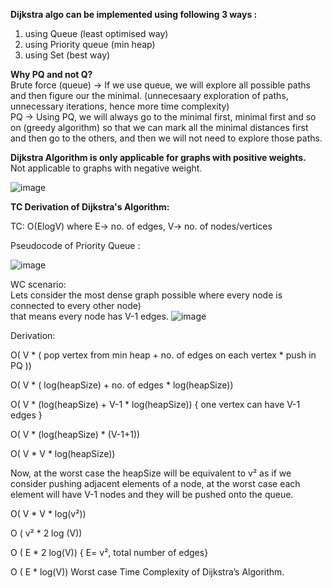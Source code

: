 **Dijkstra algo can be implemented using following 3 ways :**   
1. using Queue (least optimised way)  
2. using Priority queue (min heap)  
3. using Set (best way)  
  
**Why PQ and not Q?**   
Brute force (queue) -> If we use queue, we will explore all possible paths and then figure our the minimal. (unnecesaary exploration of paths, unnecessary iterations, hence more time complexity)   
PQ -> Using PQ, we will always go to the minimal first, minimal first and so on (greedy algorithm) so that we can mark all the minimal distances first and then go to the others, and then we will not need to explore those paths.

  
  
**Dijkstra Algorithm is only applicable for graphs with positive weights.**  
Not applicable to graphs with negative weight.  
  
![image](https://github.com/user-attachments/assets/e5fb57ce-8587-4ca7-b838-234b3e2ba0ba)    


    
**TC Derivation of Dijkstra's Algorithm:**  

TC: O(ElogV) where E-> no. of edges, V-> no. of nodes/vertices

Pseudocode of Priority Queue :  
  
![image](https://github.com/user-attachments/assets/b34ffae0-0055-4716-bff5-9369ff265469)

WC scenario:   
Lets consider the most dense graph possible where every node is connected to every other node)  
that means every node has V-1 edges.
![image](https://github.com/user-attachments/assets/555529da-b1f1-4036-bcd4-33c4351c2786)  


Derivation:

O( V * ( pop vertex from min heap + no. of edges on each vertex * push in PQ ))

O( V * ( log(heapSize) + no. of edges * log(heapSize))

O( V * (log(heapSize) + V-1 * log(heapSize))    { one vertex can have V-1 edges }

O( V * (log(heapSize) * (V-1+1))

O( V * V * log(heapSize))

Now, at the worst case the heapSize will be equivalent to v² as if we consider pushing adjacent elements of a node, at the worst case each element will have V-1 nodes and they will be pushed onto the queue.

O( V * V * log(v²))

O ( v² * 2 log (V))

O ( E * 2 log(V))  { E= v², total number of edges}

O ( E * log(V))  Worst case Time Complexity of Dijkstra’s Algorithm.

